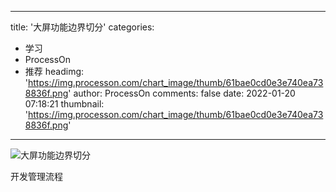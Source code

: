 
---
title: '大屏功能边界切分'
categories: 
 - 学习
 - ProcessOn
 - 推荐
headimg: 'https://img.processon.com/chart_image/thumb/61bae0cd0e3e740ea738836f.png'
author: ProcessOn
comments: false
date: 2022-01-20 07:18:21
thumbnail: 'https://img.processon.com/chart_image/thumb/61bae0cd0e3e740ea738836f.png'
---

<div>   
<img class="thumb" alt="大屏功能边界切分" src="https://img.processon.com/chart_image/thumb/61bae0cd0e3e740ea738836f.png" referrerpolicy="no-referrer">
<p>开发管理流程</p>  
</div>
            